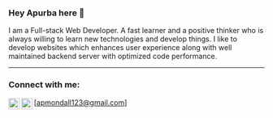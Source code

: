 ### Hey Apurba here 👋

I am a Full-stack Web Developer. A fast learner and a positive thinker who is always willing to learn new technologies and develop things. I like to develop websites which enhances user experience along with well maintained backend server with optimized code performance. 

---

### Connect with me:

<a href="https://www.linkedin.com/in/apurba-mondal-284434187/"><img align="left" alt="codeSTACKr | LinkedIn" width="22px" src="https://cdn.jsdelivr.net/npm/simple-icons@v3/icons/linkedin.svg" /></a>
<img align="left" alt="codeSTACKr | Twitter" width="22px" src="https://cdn.jsdelivr.net/npm/simple-icons@v3/icons/gmail.svg" />[apmondall123@gmail.com]
